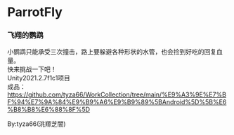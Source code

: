 # ParrotFly
### 飞翔的鹦鹉
小鹦鹉只能承受三次撞击，路上要躲避各种形状的水管，也会捡到好吃的回复血量。  
快来挑战一下吧！  
Unity2021.2.7f1c1项目  
成品：https://github.com/tyza66/WorkCollection/tree/main/%E9%A3%9E%E7%BF%94%E7%9A%84%E9%B9%A6%E9%B9%89%5BAndroid%5D%5B%E6%B8%B8%E6%88%8F%5D

By:tyza66(洮羱芝闇)
